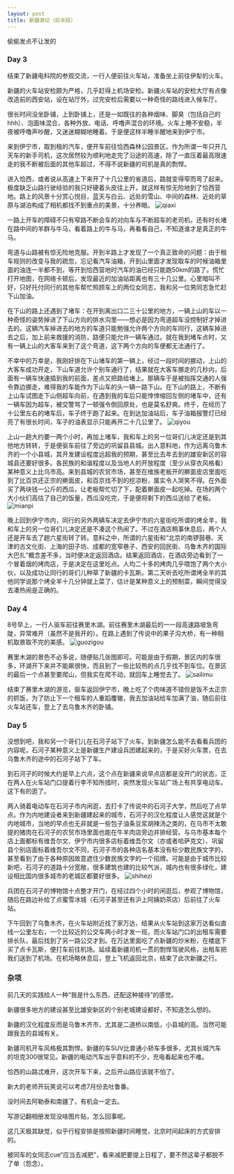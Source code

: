 ```yaml
---
layout: post
title: 新疆游记（后半段）
---
```

偷偷发点不让发的
### Day 3
结束了新疆电科院的参观交流，一行人便前往火车站，准备坐上前往伊犁的火车。

新疆的火车站安检颇为严格，几乎赶得上机场安检。新疆火车站的安检大厅有点像改造前的西安站，设在站厅外，过完安检后需要以一种奇怪的路线进入候车厅。

很长时间没坐卧铺，上到卧铺上，还是一如既往的各种烟味、脚臭（包括自己的hhh）、泡面味混合，各种外放、电话、呼噜声混合的环境。火车上睡不安稳，半夜被呼噜声吵醒，又迷迷糊糊地睡着。于是便这样半睡半醒地来到伊宁市。

来到伊宁市，取到租的汽车，便开车前往恰西森林公园景区。作为所谓一年只开几天车的新手司机，这次居然较为顺利地走完了沿途的高速，除了一直压着最高限速走的我不断被后面的其他车超过，不得不说新疆的司机是真的剽悍。

进入恰西，或者说从高速上下来开了十几公里的省道后，路就变得窄而弯了起来。极度缺乏山路行驶经验的我只好硬着头皮往上开，就这样有惊无险地到了恰西营地。路上的风景十分赏心悦目，蓝天与白云、远处的雪山、中间的森林、近处的草原与湖泊构成了相机都找不到重点的美景，十分养眼。
![qiaxi](/pictures/20240611_xinjiang/qiaxi.jpg)

一路上开车的障碍不只有窄路不断会车的对向车与不断超车的老司机，还有时长堵在路中间的羊群与牛马，看着路上的牛与马，再看看自己，不知道谁才是真正的牛马。

弯道与山路被有惊无险地克服。开到半路上才发现了一个真正致命的问题：由于租车规则的改变与我的疏忽，忘记看汽车油箱，开到山里面才发现取车的时候油箱里面的油连一半都不到，等开到恰西营地时汽车的油已经只能跑50km的路了。慌忙打开地图，在网络卡顿后，发现最近的加油站距离也有三十几公里。心里暗叫不好，只好托付同行的其他车帮忙照顾车上的两位女同志，我和另一位男同志急忙赶下山加油。

在下山的路上还遇到了堵车：在开到离出口二三十公里的地方，一辆上山的车以一种奇怪的姿势掉进了下山方向的排水沟里——想必是因为弯道超车没控制好才掉进去的。这辆汽车掉进去的地方的车道只能勉强允许两个方向的车同行，这辆车掉进去之后，加上前来救援的消防，路便只能允许一辆车通过。就在我到堵车点时，又有一辆上山的大客车来到了这个弯道，这下两个方向的车便都无法通行了。

不幸中的万幸是，我刚好排在下山堵车的第一辆上，经过一段时间的挪动，上山的大客车成功开走，下山车道允许个别车通行了，结果就在大客车挪走的几秒内，后面有一辆车快速插到我的前面，差点又把路给堵上。那辆车于是被指挥交通的人强令靠边挪走，难得我的车能作为下山车的头一辆一路下山。在下山的路上，不断有上山车试图走下山侧超车向前，在遇到我的车后只能悻悻缩回左侧的堵车中，还有一辆车因为超车，被交警骂了一顿强令倒回原处，也是莫名舒爽。终于，在经历了十公里左右的堵车后，车子终于跑了起来。在到达加油站后，车子油箱报警灯已经亮了有很长时间，车子的油表显示只能再开二十几公里了。
![qiyou](/pictures/20240611_xinjiang/qiyou.jpg)

上山一趟大约要一两个小时，再加上堵车，我和车上的另一位哥们儿决定还是到其他地方转转，于是便驱车前往了旁边的巩留县县城。出人意料地，作为远离乌鲁木齐的一个小县城，其开发建设程度远超我的预期，甚至比去年去到的雄安新区的容城县还要好很多。各民族的和谐程度以及当地人的开放程度（至少从穿衣风格看）某种意义上比乌市高。来到县城的农贸市场，甚至在维族老板开的擀面皮店里面吃到了比百京还正宗的擀面皮，和百京找不到的挖凉粉，属实令人哭笑不得。在外面买了两块钱一公斤的西瓜，让老板帮忙切了下，配着擀面皮一起吃掉。在场的两个大小伙们高估了自己的饭量，西瓜没吃完，于是便将剩下的西瓜送给了老板。
![mianpi](/pictures/20240611_xinjiang/mianpi.jpg)

晚上回到伊宁市内，同行的另外两辆车决定去伊宁市的六星街吃所谓的烤全羊，我和车上的另一位哥们儿决定还是不凑这个热闹了。不过在酒店稍事休息后，两个人还是开车去了趟六星街转了转。意料之中，所谓的六星街和“北京的南锣鼓巷、天津的古文化街、上海的田子坊、成都的宽窄巷子、西安的回民街、乌鲁木齐的国际大巴扎”概念差不多，当时便决定返回酒店。结果返回酒店，在酒店旁边看到了一个冒着烟的烤肉店，于是决定在这里吃点。人均二十多的烤肉几乎喂饱了两个大小伙，以及成功让同行的哥们儿种草了新疆的卡瓦斯。第二天听去吃所谓烤全羊的其他同学说那个烤全羊十几分钟就上菜了，估计是某种意义上的预制菜，瞬间觉得没去凑热闹是正确的。
### Day 4
8号早上，一行人驱车前往赛里木湖。前往赛里木湖最后的一一段高速路坡急弯陡，异常难开（虽然不是我开的）。在路上遇到了传说中的果子沟大桥，有一种相机取景取不完的美感。
![guozigou](/pictures/20240611_xinjiang/guozigou.jpg)

赛里木湖的景色不必多说，随便贴几张图即可。可能是由于假期，景区内的车很多，环湖开下来并不能飙很快，而且到了一些比较热的点几乎找不到车位。在景区的最后一个点甚至要爬山，但我实在爬不动，就回车上睡觉去了。
![sailimu](/pictures/20240611_xinjiang/sailimu.jpg)

结束了赛里木湖的游览，驱车返回伊宁市，晚上吃了个肉味道不错但是饭不太正宗的抓饭，为了防止下一个租车的人重蹈覆辙，我去加油站给车加满了油，随后前往火车站还车，登上了去乌鲁木齐的卧铺。
### Day 5
没想到吧，我和另一个哥们儿在石河子站下了火车。到新疆怎么能不去看看兵团的内容呢，石河子某种意义上是新疆生产建设兵团建起来的，于是买好火车票，在去乌鲁木齐的途中的石河子站下了车。

到石河子的时候大约是早上六点，这个点在新疆来说早点店都是没开门的状态，正在两人在火车站门口提着行李不知所措时，突然发现火车站广场上有共享电动车。这下有的逛了。

两人骑着电动车在石河子市内闲逛，去打卡了传说中的石河子大学，然后吃了点早点。作为内地建设者来到新疆建起来的城市，石河子的汉化程度让人感觉这就是个内地城市，当地的早点也无非就是一些包子油条豆浆胡辣汤之类的，在乌市不太敢提的猪肉在石河子的农贸市场里面也能在牛羊肉店旁边并排经营。与乌市基本每个店上面都标有维吾尔文、伊宁市内很多店标着维吾尔文（亦或者哈萨克文）、巩留县个别店面标着维吾尔文不同，石河子市的各种店名基本没有标少数民族文字的，甚至看到了由于各种原因故意遮住少数民族文字的一个招牌。可能是由于城市比较新吧，石河子的道路十分宽敞，很多建筑也建的比较气派，城内也有很多绿化，建设相比国内很多城市的老城区都要好很多。
![shihezi](/pictures/20240611_xinjiang/shihezi.jpg)

兵团在石河子的博物馆十点整才开门，在经过四个小时的闲逛后，参观了博物馆，随后在路边补给了点蜜雪冰城（石河子甚至还有沪上阿姨奶茶店）后前往了火车站。

下午回到了乌鲁木齐，在火车站附近找了家万达，结果从火车站到这家万达看似直线一公里左右，一个比较近的公交车两小时才发一班，而火车站门口的出租车需要排长队，最后找到了另一路公交才到。在万达里面吃了点新疆的炒米粉，在楼底下买了点卡瓦斯，便打车前往机场。延续着新疆司机一贯的剽悍驾驶风格，出租车把我们送到了机场。在机场略休息后，登上飞机返回北京，结束了此次新疆之行。
### 杂项
前几天的实践给人一种“我是什么东西，还配这种接待”的感觉。

新疆很多地方的建设甚至比雄安新区的个别老城建设都好，不知道怎么想的。

新疆的汉化程度反而是乌鲁木齐市，尤其是二道桥以南低，小县城的高。当然可能跟我去的县城有关。

新疆司机开车风格极其剽悍。新疆的车SUV比普通小轿车多很多，尤其长城汽车的坦克300很常见。新疆的电动汽车出乎意料的不少，充电看起来也不难。

恰西的山路忒难开，这次开车下来，之后开山路应该就不怕了。

新大的老师开玩笑说可以考虑7月份去吐鲁番。

没时间去阿勒泰和南疆了，有机会一定去。

写游记翻相册发现没啥图片贴，怎么回事呢。

这几天极其缺觉，似乎行程安排是按照新疆时间睡觉，北京时间起床的方式安排的。

被同车的女同志cue“应当去减肥”，看来减肥要提上日程了，要不然这辈子都脱不了单（怨念）。
